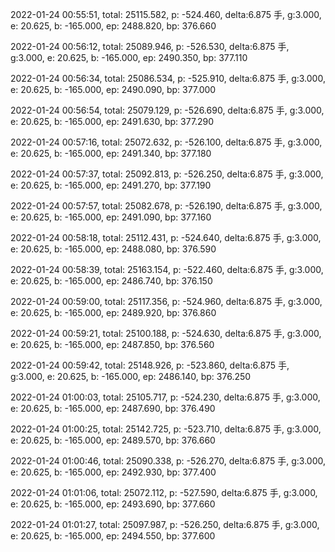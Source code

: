2022-01-24 00:55:51, total: 25115.582, p: -524.460, delta:6.875 手, g:3.000, e: 20.625, b: -165.000, ep: 2488.820, bp: 376.660

2022-01-24 00:56:12, total: 25089.946, p: -526.530, delta:6.875 手, g:3.000, e: 20.625, b: -165.000, ep: 2490.350, bp: 377.110

2022-01-24 00:56:34, total: 25086.534, p: -525.910, delta:6.875 手, g:3.000, e: 20.625, b: -165.000, ep: 2490.090, bp: 377.000

2022-01-24 00:56:54, total: 25079.129, p: -526.690, delta:6.875 手, g:3.000, e: 20.625, b: -165.000, ep: 2491.630, bp: 377.290

2022-01-24 00:57:16, total: 25072.632, p: -526.100, delta:6.875 手, g:3.000, e: 20.625, b: -165.000, ep: 2491.340, bp: 377.180

2022-01-24 00:57:37, total: 25092.813, p: -526.250, delta:6.875 手, g:3.000, e: 20.625, b: -165.000, ep: 2491.270, bp: 377.190

2022-01-24 00:57:57, total: 25082.678, p: -526.190, delta:6.875 手, g:3.000, e: 20.625, b: -165.000, ep: 2491.090, bp: 377.160

2022-01-24 00:58:18, total: 25112.431, p: -524.640, delta:6.875 手, g:3.000, e: 20.625, b: -165.000, ep: 2488.080, bp: 376.590

2022-01-24 00:58:39, total: 25163.154, p: -522.460, delta:6.875 手, g:3.000, e: 20.625, b: -165.000, ep: 2486.740, bp: 376.150

2022-01-24 00:59:00, total: 25117.356, p: -524.960, delta:6.875 手, g:3.000, e: 20.625, b: -165.000, ep: 2489.920, bp: 376.860

2022-01-24 00:59:21, total: 25100.188, p: -524.630, delta:6.875 手, g:3.000, e: 20.625, b: -165.000, ep: 2487.850, bp: 376.560

2022-01-24 00:59:42, total: 25148.926, p: -523.860, delta:6.875 手, g:3.000, e: 20.625, b: -165.000, ep: 2486.140, bp: 376.250

2022-01-24 01:00:03, total: 25105.717, p: -524.230, delta:6.875 手, g:3.000, e: 20.625, b: -165.000, ep: 2487.690, bp: 376.490

2022-01-24 01:00:25, total: 25142.725, p: -523.710, delta:6.875 手, g:3.000, e: 20.625, b: -165.000, ep: 2489.570, bp: 376.660

2022-01-24 01:00:46, total: 25090.338, p: -526.270, delta:6.875 手, g:3.000, e: 20.625, b: -165.000, ep: 2492.930, bp: 377.400

2022-01-24 01:01:06, total: 25072.112, p: -527.590, delta:6.875 手, g:3.000, e: 20.625, b: -165.000, ep: 2493.690, bp: 377.660

2022-01-24 01:01:27, total: 25097.987, p: -526.250, delta:6.875 手, g:3.000, e: 20.625, b: -165.000, ep: 2494.550, bp: 377.600